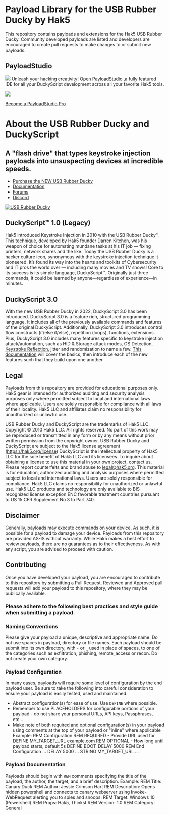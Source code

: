 # Payload Library for the USB Rubber Ducky by Hak5
This repository contains payloads and extensions for the Hak5 USB Rubber Ducky. Community developed payloads are listed and developers are encouraged to create pull requests to make changes to or submit new payloads.

## PayloadStudio
![](https://cdn.shopify.com/s/files/1/0068/2142/products/payload-studio-icon_180x.png?v=1659135374)
Unleash your hacking creativity! [Open PayloadStudio](https://payloadstudio.hak5.org "Open PayloadStudio")
,a fully featured IDE for all your DuckyScript development across all your favorite Hak5 tools.

![](https://cdn.shopify.com/s/files/1/0068/2142/files/payload-studio-error-checking_600x.gif)

[Become a PayloadStudio Pro](https://hak5.org/products/payload-studio-pro "Become a PayloadStudio Pro")

# About the USB Rubber Ducky and DuckyScript
## A "flash drive" that types keystroke injection payloads into unsuspecting devices at incredible speeds.
-   [Purchase the NEW USB Rubber Ducky](https://hak5.org/products/usb-rubber-ducky "Purchase the NEW USB Rubber Ducky")
-   [Documentation](https://docs.hak5.org/hak5-usb-rubber-ducky/ "Documentation")
-   [Forums](https://forums.hak5.org/forum/111-new-usb-rubber-ducky/ "Forums")
-   [Discord](https://hak5.org/discord "Discord")

[![USB Rubber Ducky](https://files.gitbook.com/v0/b/gitbook-x-prod.appspot.com/o/spaces%2F-MiIkRK_o3RBhZzUkrzr%2Fuploads%2FW1Cy0NoSZJhOkaG7gk9t%2Fusb-rubber-ducky-3d-white-bg.png?alt=media&token=7a92ff75-c7ae-4280-b4da-690bef71dac8)](https://hak5.org/products/usb-rubber-ducky)

## DuckyScript™ 1.0 (Legacy)
Hak5 introduced Keystroke Injection in 2010 with the USB Rubber Ducky™. This technique, developed by Hak5 founder Darren Kitchen, was his weapon of choice for automating mundane tasks at his IT job — fixing printers, network shares and the like.
Today the USB Rubber Ducky is a hacker culture icon, synonymous with the keystroke injection technique it pioneered. It’s found its way into the hearts and toolkits of Cybersecurity and IT pros the world over — including many movies and TV shows!
Core to its success is its simple language, DuckyScript™. Originally just three commands, it could be learned by anyone—regardless of experience—in minutes.

## DuckyScript 3.0
With the new USB Rubber Ducky in 2022, DuckyScript 3.0 has been introduced.
DuckyScript 3.0 is a feature rich, structured programming language. It includes all of the previously available commands and features of the original DuckyScript.
Additionally, DuckyScript 3.0 introduces control flow constructs (if/else if/else), repetition (loops), functions, extensions.
Plus, DuckyScript 3.0 includes many features specific to keystroke injection attack/automation, such as HID & Storage attack modes, OS Detection, [Keystroke Reflection](https://shop.hak5.org/pages/keystroke-reflection "Keystroke Reflection"), jitter and randomization to name a few.
[This documentation](https://docs.hak5.org/hak5-usb-rubber-ducky/ "This documentation") will cover the basics, then introduce each of the new features such that they build upon one another.

## Legal
Payloads from this repository are provided for educational purposes only.  Hak5 gear is intended for authorized auditing and security analysis purposes only where permitted subject to local and international laws where applicable. Users are solely responsible for compliance with all laws of their locality. Hak5 LLC and affiliates claim no responsibility for unauthorized or unlawful use.

USB Rubber Ducky and DuckyScript are the trademarks of Hak5 LLC. Copyright © 2010 Hak5 LLC. All rights reserved. No part of this work may be reproduced or transmitted in any form or by any means without prior written permission from the copyright owner.
USB Rubber Ducky and DuckyScript are subject to the Hak5 license agreement (https://hak5.org/license)
DuckyScript is the intellectual property of Hak5 LLC for the sole benefit of Hak5 LLC and its licensees. To inquire about obtaining a license to use this material in your own project, contact us. Please report counterfeits and brand abuse to legal@hak5.org.
This material is for education, authorized auditing and analysis purposes where permitted subject to local and international laws. Users are solely responsible for compliance. Hak5 LLC claims no responsibility for unauthorized or unlawful use.
Hak5 LLC products and technology are only available to BIS recognized license exception ENC favorable treatment countries pursuant to US 15 CFR Supplement No 3 to Part 740.

## Disclaimer
Generally, payloads may execute commands on your device. As such, it is possible for a payload to damage your device. Payloads from this repository are provided AS-IS without warranty. While Hak5 makes a best effort to review payloads, there are no guarantees as to their effectiveness. As with any script, you are advised to proceed with caution.

## Contributing
Once you have developed your payload, you are encouraged to contribute to this repository by submitting a Pull Request. Reviewed and Approved pull requests will add your payload to this repository, where they may be publically available.

### Please adhere to the following best practices and style guide when submitting a payload.

### Naming Conventions
Please give your payload a unique, descriptive and appropriate name. Do not use spaces in payload, directory or file names. Each payload should be submit into its own directory, with `-` or `_` used in place of spaces, to one of the categories such as exfiltration, phishing, remote_access or recon. Do not create your own category.

### Payload Configuration
In many cases, payloads will require some level of configuration by the end payload user. Be sure to take the following into careful consideration to ensure your payload is easily tested, used and maintained. 

- Abstract configuration(s) for ease of use. Use `DEFINE` where possible.
- Remember to use PLACEHOLDERS for configurable portions of your payload - do not share your personal URLs, API keys, Passphrases, etc...
- Make note of both required and optional configuration(s) in your payload using comments at the top of your payload or "inline" where applicable
	Example: 
		REM Configuration
		REM REQUIRED - Provide URL used for <something> 
		DEFINE MY_TARGET_URL example.com
		REM OPTIONAL - How long until payload starts; default 5s
		DEFINE BOOT_DELAY 5000
		REM End Configuration
		...
		DELAY 5000
		...
		STRING MY_TARGET_URL
		...

### Payload Documentation 
Payloads should begin with `REM` comments specifying the title of the payload, the author, the target, and a brief description.
 	Example:
	    	REM Title: Canary Duck
		REM Author: Jessie Crimson Hart
		REM Description: Opens hidden powershell and connects to canary webserver using Invoke-WebRequest alerting you to spies and snoops.
		REM Target: Windows 10 (Powershell)
		REM Props: Hak5, Thinkst
		REM Version: 1.0
		REM Category: General

